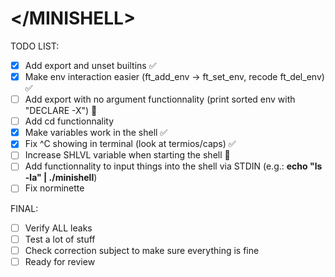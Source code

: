 # \<\/MINISHELL\>

TODO LIST:
- [x] Add export and unset builtins ✅
- [x] Make env interaction easier (ft_add_env -> ft_set_env, recode ft_del_env) ✅
- [ ] Add export with no argument functionnality (print sorted env with "DECLARE -X") 🚧
- [ ] Add cd functionnality
- [x] Make variables work in the shell ✅
- [x] Fix ^C showing in terminal (look at termios/caps) ✅
- [ ] Increase SHLVL variable when starting the shell 🚧
- [ ] Add functionnality to input things into the shell via STDIN (e.g.: <b>echo "ls -la" | ./minishell</b>)
- [ ] Fix norminette

FINAL:
- [ ] Verify ALL leaks
- [ ] Test a lot of stuff
- [ ] Check correction subject to make sure everything is fine
- [ ] Ready for review
